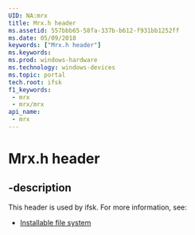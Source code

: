```yaml
---
UID: NA:mrx
title: Mrx.h header
ms.assetid: 557bbb65-58fa-337b-b612-f931bb1252ff
ms.date: 05/09/2018
keywords: ["Mrx.h header"]
ms.keywords: 
ms.prod: windows-hardware
ms.technology: windows-devices
ms.topic: portal
tech.root: ifsk
f1_keywords:
 - mrx
 - mrx/mrx
api_name:
 - mrx
---
```


# Mrx.h header


## -description

This header is used by ifsk. For more information, see:

- [Installable file system](../_ifsk/index.md)

